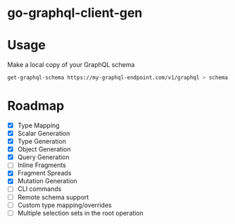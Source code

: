 # go-graphql-client-gen

# Usage
Make a local copy of your GraphQL schema
```sh
get-graphql-schema https://my-graphql-endpoint.com/v1/graphql > schema.gql
```

# Roadmap
- [x] Type Mapping
- [x] Scalar Generation
- [x] Type Generation
- [x] Object Generation
- [x] Query Generation
- [ ] Inline Fragments
- [x] Fragment Spreads
- [x] Mutation Generation
- [ ] CLI commands
- [ ] Remote schema support
- [ ] Custom type mapping/overrides
- [ ] Multiple selection sets in the root operation
